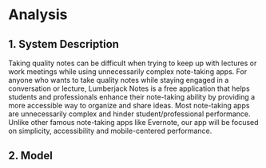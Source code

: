 # Analysis

## 1. System Description
Taking quality notes can be difficult when trying to keep up with lectures or work meetings while using unnecessarily complex note-taking apps. For anyone who wants to take quality notes while staying engaged in a conversation or
lecture, Lumberjack Notes is a free application that helps students and professionals enhance their note-taking ability by providing a more accessible way to organize and share ideas. Most note-taking apps are unnecessarily complex and hinder student/professional performance. Unlike other famous note-taking apps like Evernote, our app will be focused on simplicity, accessibility and mobile-centered performance.

## 2. Model

